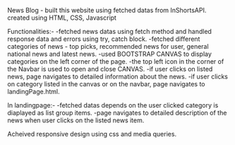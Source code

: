 News Blog - built this website using fetched datas from InShortsAPI.
created using HTML, CSS, Javascript

Functionalities:-
-fetched news datas using fetch method and handled response data and errors using try, catch block.
-fetched different categories of news - top picks, recommended news for user, general national news and latest news.
-used BOOTSTRAP CANVAS to display categories on the left corner of the page.
-the top left icon in the corner of the Navbar is used to open and close CANVAS.
-if user clicks on listed news, page navigates to detailed information about the news.
-if user clicks on category listed in the canvas or on the navbar, page navigates to landingPage.html.

In landingpage:- 
-fetched datas depends on the user clicked category is diaplayed as list group items.
-page navigates to detailed description of the news when user clicks on the listed news item.

Acheived responsive design using css and media queries.
